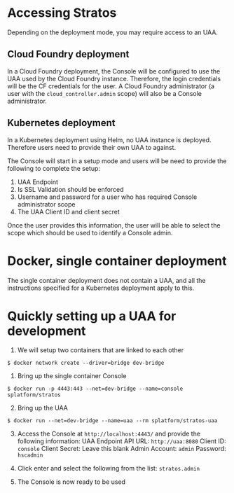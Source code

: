 # Accessing Stratos

Depending on the deployment mode, you may require access to an UAA.

## Cloud Foundry deployment

In a Cloud Foundry deployment, the Console will be configured to use the UAA used by the Cloud Foundry instance.
Therefore, the login credentials will be the CF credentials for the user. A Cloud Foundry administrator (a user with the `cloud_controller.admin` scope) will also be a Console administrator.

## Kubernetes deployment

In a Kubernetes deployment using Helm, no UAA instance is deployed. Therefore users need to provide their own UAA to against.

The Console will start in a setup mode and users will be need to provide the following to complete the setup:
1. UAA Endpoint
2. Is SSL Validation should be enforced
3. Username and password for a user who has required Console administrator scope
4. The UAA Client ID and client secret

Once the user provides this information, the user will be able to select the scope which should be used to identify a Console admin.

# Docker, single container deployment

The single container deployment does not contain a UAA, and all the instructions specified for a Kubernetes deployment apply to this.

# Quickly setting up a UAA for development

1. We will setup two containers that are linked to each other
```
$ docker network create --driver=bridge dev-bridge
```

1. Bring up the single container Console
```
$ docker run -p 4443:443 --net=dev-bridge --name=console splatform/stratos 
```

2. Bring up the UAA
```
$ docker run --net=dev-bridge --name=uaa --rm splatform/stratos-uaa
```

3. Access the Console at `http://localhost:4443/` and provide the following information:
UAA Endpoint API URL:  `http://uaa:8080`
Client ID: `console`
Client Secret: Leave this blank
Admin Account: `admin`
Password: `hscadmin`

4. Click enter and select the following from the list:
`stratos.admin`

5. The Console is now ready to be used
